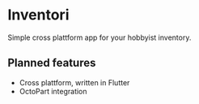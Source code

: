 # Inventori

Simple cross plattform app for your hobbyist inventory.

## Planned features

- Cross plattform, written in Flutter
- OctoPart integration
